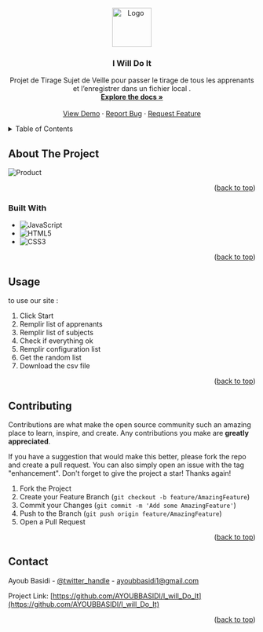 
<!-- PROJECT SHIELDS -->
<!--
*** I'm using markdown "reference style" links for readability.
*** Reference links are enclosed in brackets [ ] instead of parentheses ( ).
*** See the bottom of this document for the declaration of the reference variables
*** for contributors-url, forks-url, etc. This is an optional, concise syntax you may use.
*** https://www.markdownguide.org/basic-syntax/#reference-style-links
-->
<!-- PROJECT LOGO -->
<br />
<div align="center">
  <a href="https://github.com/AYOUBBASIDI/I_will_Do_It">
    <img src="assets/looogo.png" alt="Logo" width="80" height="80">
  </a>

<h3 align="center">I Will Do It</h3>

  <p align="center">
    Projet de Tirage Sujet de Veille pour passer le tirage de tous les apprenants et l’enregistrer dans un fichier local .
    <br />
    <a href="https://github.com/AYOUBBASIDI/I_will_Do_It"><strong>Explore the docs »</strong></a>
    <br />
    <br />
    <a href="https://github.com/AYOUBBASIDI/I_will_Do_It">View Demo</a>
    ·
    <a href="https://github.com/AYOUBBASIDI/I_will_Do_It/issues">Report Bug</a>
    ·
    <a href="https://github.com/AYOUBBASIDI/I_will_Do_It/issues">Request Feature</a>
  </p>
</div>



<!-- TABLE OF CONTENTS -->
<details>
  <summary>Table of Contents</summary>
  <ol>
    <li>
      <a href="#about-the-project">About The Project</a>
      <ul>
        <li><a href="#built-with">Built With</a></li>
      </ul>
    </li>
    <li><a href="#usage">Usage</a></li>
    <li><a href="#contributing">Contributing</a></li>
    <li><a href="#contact">Contact</a></li>
  </ol>
</details>



<!-- ABOUT THE PROJECT -->
## About The Project

![Product](https://i.ibb.co/9hDHCWc/Screenshot-2022-09-27-093600.png)


<p align="right">(<a href="#readme-top">back to top</a>)</p>



### Built With

* ![JavaScript](https://img.shields.io/badge/JavaScript-323330?style=for-the-badge&logo=javascript&logoColor=F7DF1E)
* ![HTML5](https://img.shields.io/badge/html5-%23E34F26.svg?style=for-the-badge&logo=html5&logoColor=white)
* ![CSS3](https://img.shields.io/badge/css3-%231572B6.svg?style=for-the-badge&logo=css3&logoColor=white)

<p align="right">(<a href="#readme-top">back to top</a>)</p>



<!-- USAGE EXAMPLES -->
## Usage

to use our site :
1. Click Start 
2. Remplir list of apprenants
3. Remplir list of subjects
4. Check if everything ok
5. Remplir configuration list
6. Get the random list
7. Download the csv file

<p align="right">(<a href="#readme-top">back to top</a>)</p>



<!-- CONTRIBUTING -->
## Contributing

Contributions are what make the open source community such an amazing place to learn, inspire, and create. Any contributions you make are **greatly appreciated**.

If you have a suggestion that would make this better, please fork the repo and create a pull request. You can also simply open an issue with the tag "enhancement".
Don't forget to give the project a star! Thanks again!

1. Fork the Project
2. Create your Feature Branch (`git checkout -b feature/AmazingFeature`)
3. Commit your Changes (`git commit -m 'Add some AmazingFeature'`)
4. Push to the Branch (`git push origin feature/AmazingFeature`)
5. Open a Pull Request

<p align="right">(<a href="#readme-top">back to top</a>)</p>


<!-- CONTACT -->
## Contact

Ayoub Basidi - [@twitter_handle](https://twitter.com/Ayoub_Basidi) - ayoubbasidi1@gmail.com

Project Link: [https://github.com/AYOUBBASIDI/I_will_Do_It](https://github.com/AYOUBBASIDI/I_will_Do_It)

<p align="right">(<a href="#readme-top">back to top</a>)</p>

